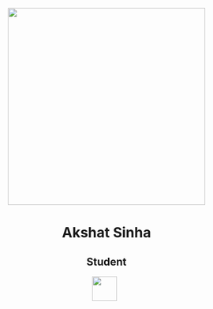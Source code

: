 <p align="center">
<img src="https://media-exp1.licdn.com/dms/image/C5103AQEG88Hx2DgmYg/profile-displayphoto-shrink_200_200/0?e=1607558400&v=beta&t=UB26HOWtdkQqFFORBBB8ql0V3-djAT17o5WsNNbL_po" height="400">

<h1 align="center">Akshat Sinha</h1>

<h2 align="center">Student</h2>

<p align='center'>
  <a href="mailto:akshat@srmkzilla.net"><img height="50" src="https://www.freepngimg.com/thumb/gmail/66572-google-icons-computer-logo-email-gmail.png"></a>&nbsp;&nbsp;
</p>
</p>
